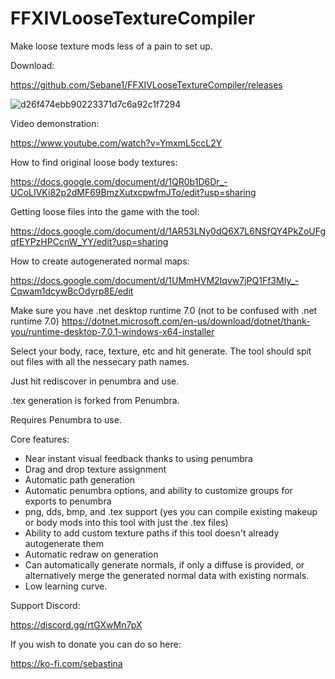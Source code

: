 # FFXIVLooseTextureCompiler
Make loose texture mods less of a pain to set up.

Download: 

https://github.com/Sebane1/FFXIVLooseTextureCompiler/releases

![d26f474ebb90223371d7c6a92c1f7294](https://i.gyazo.com/2ebff26e98d7be8eb4f548c157e4f475.png)

Video demonstration:

https://www.youtube.com/watch?v=YmxmL5ccL2Y

How to find original loose body textures:

https://docs.google.com/document/d/1QR0b1D6Dr_-UCoLIVKi82p2dMF69BmzXutxcpwfmJTo/edit?usp=sharing

Getting loose files into the game with the tool:

https://docs.google.com/document/d/1AR53LNy0dQ6X7L6NSfQY4PkZoUFgqfEYPzHPCcnW_YY/edit?usp=sharing

How to create autogenerated normal maps:

https://docs.google.com/document/d/1UMmHVM2Iqvw7jPQ1Ff3MIy_-Cqwam1dcywBcOdyrp8E/edit

Make sure you have .net desktop runtime 7.0 (not to be confused with .net runtime 7.0)
https://dotnet.microsoft.com/en-us/download/dotnet/thank-you/runtime-desktop-7.0.1-windows-x64-installer


Select your body, race, texture, etc and hit generate. The tool should spit out files with all the nessecary path names.

Just hit rediscover in penumbra and use.

.tex generation is forked from Penumbra.

Requires Penumbra to use.

Core features:
- Near instant visual feedback thanks to using penumbra
- Drag and drop texture assignment
- Automatic path generation
- Automatic penumbra options, and ability to customize groups for exports to penumbra
- png, dds, bmp, and .tex support (yes you can compile existing makeup or body mods into this tool with just the .tex files) 
- Ability to add custom texture paths if this tool doesn't already autogenerate them
- Automatic redraw on generation
- Can automatically generate normals, if only a diffuse is provided, or alternatively merge the generated normal data with existing normals.
- Low learning curve.


Support Discord: 

https://discord.gg/rtGXwMn7pX


If you wish to donate you can do so here:

https://ko-fi.com/sebastina

